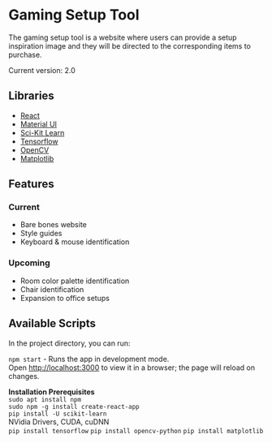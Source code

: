 # Gaming Setup Tool
The gaming setup tool is a website where users can provide a setup inspiration image and they will be directed to the corresponding items to purchase. 

Current version: 2.0

## Libraries
- [React](https://react.dev)
- [Material UI](https://mui.com)
- [Sci-Kit Learn](https://scikit-learn.org/stable/install.html)
- [Tensorflow](https://www.tensorflow.org/)
- [OpenCV](https://docs.opencv.org/3.4/d6/d00/tutorial_py_root.html)
- [Matplotlib](https://matplotlib.org/)

## Features
### Current
- Bare bones website
- Style guides
- Keyboard & mouse identification
### Upcoming
- Room color palette identification
- Chair identification
- Expansion to office setups

## Available Scripts

In the project directory, you can run:

`npm start` - Runs the app in development mode. \
Open [http://localhost:3000](http://localhost:3000) to view it in a browser; the page will reload on changes.

**Installation Prerequisites** \
`sudo apt install npm` \
`sudo npm -g install create-react-app` \
`pip install -U scikit-learn` \
NVidia Drivers, CUDA, cuDNN \
`pip install tensorflow`
`pip install opencv-python`
`pip install matplotlib`
